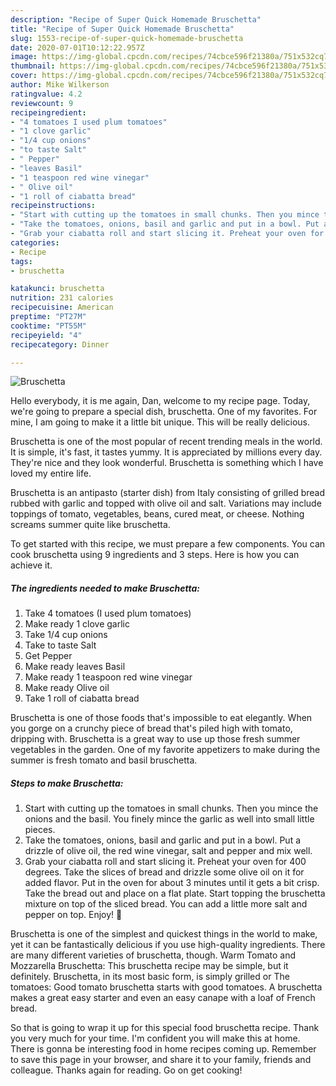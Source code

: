 ```yaml
---
description: "Recipe of Super Quick Homemade Bruschetta"
title: "Recipe of Super Quick Homemade Bruschetta"
slug: 1553-recipe-of-super-quick-homemade-bruschetta
date: 2020-07-01T10:12:22.957Z
image: https://img-global.cpcdn.com/recipes/74cbce596f21380a/751x532cq70/bruschetta-recipe-main-photo.jpg
thumbnail: https://img-global.cpcdn.com/recipes/74cbce596f21380a/751x532cq70/bruschetta-recipe-main-photo.jpg
cover: https://img-global.cpcdn.com/recipes/74cbce596f21380a/751x532cq70/bruschetta-recipe-main-photo.jpg
author: Mike Wilkerson
ratingvalue: 4.2
reviewcount: 9
recipeingredient:
- "4 tomatoes I used plum tomatoes"
- "1 clove garlic"
- "1/4 cup onions"
- "to taste Salt"
- " Pepper"
- "leaves Basil"
- "1 teaspoon red wine vinegar"
- " Olive oil"
- "1 roll of ciabatta bread"
recipeinstructions:
- "Start with cutting up the tomatoes in small chunks. Then you mince the onions and the basil. You finely mince the garlic as well into small little pieces."
- "Take the tomatoes, onions, basil and garlic and put in a bowl. Put a drizzle of olive oil, the red wine vinegar, salt and pepper and mix well."
- "Grab your ciabatta roll and start slicing it. Preheat your oven for 400 degrees. Take the slices of bread and drizzle some olive oil on it for added flavor. Put in the oven for about 3 minutes until it gets a bit crisp. Take the bread out and place on a flat plate. Start topping the bruschetta mixture on top of the sliced bread. You can add a little more salt and pepper on top. Enjoy! 🙂"
categories:
- Recipe
tags:
- bruschetta

katakunci: bruschetta 
nutrition: 231 calories
recipecuisine: American
preptime: "PT27M"
cooktime: "PT55M"
recipeyield: "4"
recipecategory: Dinner

---
```



![Bruschetta](https://img-global.cpcdn.com/recipes/74cbce596f21380a/751x532cq70/bruschetta-recipe-main-photo.jpg)

Hello everybody, it is me again, Dan, welcome to my recipe page. Today, we're going to prepare a special dish, bruschetta. One of my favorites. For mine, I am going to make it a little bit unique. This will be really delicious.

Bruschetta is one of the most popular of recent trending meals in the world. It is simple, it's fast, it tastes yummy. It is appreciated by millions every day. They're nice and they look wonderful. Bruschetta is something which I have loved my entire life.

Bruschetta is an antipasto (starter dish) from Italy consisting of grilled bread rubbed with garlic and topped with olive oil and salt. Variations may include toppings of tomato, vegetables, beans, cured meat, or cheese. Nothing screams summer quite like bruschetta.


To get started with this recipe, we must prepare a few components. You can cook bruschetta using 9 ingredients and 3 steps. Here is how you can achieve it.

<!--inarticleads1-->

##### The ingredients needed to make Bruschetta:

1. Take 4 tomatoes (I used plum tomatoes)
1. Make ready 1 clove garlic
1. Take 1/4 cup onions
1. Take to taste Salt
1. Get  Pepper
1. Make ready leaves Basil
1. Make ready 1 teaspoon red wine vinegar
1. Make ready  Olive oil
1. Take 1 roll of ciabatta bread


Bruschetta is one of those foods that&#39;s impossible to eat elegantly. When you gorge on a crunchy piece of bread that&#39;s piled high with tomato, dripping with. Bruschetta is a great way to use up those fresh summer vegetables in the garden. One of my favorite appetizers to make during the summer is fresh tomato and basil bruschetta. 

<!--inarticleads2-->

##### Steps to make Bruschetta:

1. Start with cutting up the tomatoes in small chunks. Then you mince the onions and the basil. You finely mince the garlic as well into small little pieces.
1. Take the tomatoes, onions, basil and garlic and put in a bowl. Put a drizzle of olive oil, the red wine vinegar, salt and pepper and mix well.
1. Grab your ciabatta roll and start slicing it. Preheat your oven for 400 degrees. Take the slices of bread and drizzle some olive oil on it for added flavor. Put in the oven for about 3 minutes until it gets a bit crisp. Take the bread out and place on a flat plate. Start topping the bruschetta mixture on top of the sliced bread. You can add a little more salt and pepper on top. Enjoy! 🙂


Bruschetta is one of the simplest and quickest things in the world to make, yet it can be fantastically delicious if you use high-quality ingredients. There are many different varieties of bruschetta, though. Warm Tomato and Mozzarella Bruschetta: This bruschetta recipe may be simple, but it definitely. Bruschetta, in its most basic form, is simply grilled or The tomatoes: Good tomato bruschetta starts with good tomatoes. A bruschetta makes a great easy starter and even an easy canape with a loaf of French bread. 

So that is going to wrap it up for this special food bruschetta recipe. Thank you very much for your time. I'm confident you will make this at home. There is gonna be interesting food in home recipes coming up. Remember to save this page in your browser, and share it to your family, friends and colleague. Thanks again for reading. Go on get cooking!
